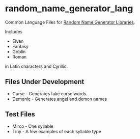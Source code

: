 # random_name_generator_lang

Common Language Files for
[Random Name Generator Libraries](https://github.com/folkengine/RandomNameGeneratorHub).

Includes

* Elven
* Fantasy
* Goblin
* Roman

in Latin characters and Cyrillic.

## Files Under Development

* Curse - Generates fake curse words.
* Demonic - Generates angel and demon names

## Test Files

* Mirco - One syllable
* Tiny - A few examples of each syllable type

